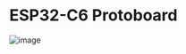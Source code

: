 # ESP32-C6 Protoboard
![image](https://github.com/user-attachments/assets/90de1f60-3397-4b0a-b278-15601594654c)
